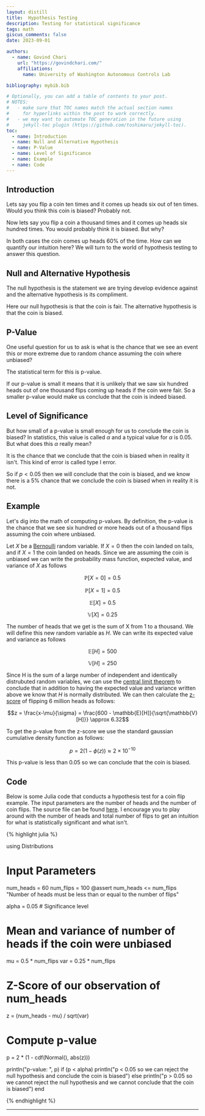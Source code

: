 ```yaml
---
layout: distill
title:  Hypothesis Testing
description: Testing for statistical significance
tags: math
giscus_comments: false
date: 2023-09-01

authors:
  - name: Govind Chari
    url: "https://govindchari.com/"
    affiliations:
      name: University of Washington Autonomous Controls Lab

bibliography: mybib.bib

# Optionally, you can add a table of contents to your post.
# NOTES:
#   - make sure that TOC names match the actual section names
#     for hyperlinks within the post to work correctly.
#   - we may want to automate TOC generation in the future using
#     jekyll-toc plugin (https://github.com/toshimaru/jekyll-toc).
toc:
  - name: Introduction
  - name: Null and Alternative Hypothesis
  - name: P-Value
  - name: Level of Significance
  - name: Example
  - name: Code
---
```


## Introduction
Lets say you flip a coin ten times and it comes up heads six out of ten times. Would you think this coin is biased? Probably not.

Now lets say you flip a coin a thousand times and it comes up heads six hundred times. You would probably think it is biased. But why? 

In both cases the coin comes up heads 60% of the time. How can we quantify our intuition here? We will turn to the world of hypothesis testing to answer this question.

## Null and Alternative Hypothesis

The null hypothesis is the statement we are trying develop evidence against and the alternative hypothesis is its compliment.

Here our null hypothesis is that the coin is fair. The alternative hypothesis is that the coin is biased.


## P-Value
One useful question for us to ask is what is the chance that we see an event this or more extreme due to random chance assuming the coin where unbiased?

The statistical term for this is p-value.

If our p-value is small it means that it is unlikely that we saw six hundred heads out of one thousand flips coming up heads if the coin were fair. So a smaller p-value would make us conclude that the coin is indeed biased.

## Level of Significance
But how small of a p-value is small enough for us to conclude the coin is biased? In statistics, this value is called $\alpha$ and a typical value for $\alpha$ is 0.05. But what does this $\alpha$ really mean? 

It is the chance that we conclude that the coin is biased when in reality it isn't. This kind of error is called type I error.

So if $p < 0.05$ then we will conclude that the coin is biased, and we know there is a 5% chance that we conclude the coin is biased when in reality it is not.

## Example
Let's dig into the math of computing p-values. By definition, the p-value is the chance that we see six hundred or more heads out of a thousand flips assuming the coin where unbiased.

Let $X$ be a [Bernoulli](https://en.wikipedia.org/wiki/Bernoulli_distribution) random variable. If $X=0$ then the coin landed on tails, and if $X=1$ the coin landed on heads. Since we are assuming the coin is unbiased we can write the probability mass function, expected value, and variance of $X$ as follows


$$\mathbb{P}[X=0] = 0.5$$

$$\mathbb{P}[X=1] = 0.5$$

$$\mathbb{E}[X] = 0.5$$

$$\mathbb{V}[X] = 0.25$$

The number of heads that we get is the sum of X from 1 to a thousand. We will define this new random variable as $H$. We can write its expected value and variance as follows

$$\mathbb{E}[H] = 500$$

$$\mathbb{V}[H] = 250$$

Since H is the sum of a large number of independent and identically distrubuted random variables, we can use the [central limit theorem](https://www.youtube.com/watch?v=zeJD6dqJ5lo&ab_channel=3Blue1Brown) to conclude that in addition to having the expected value and variance written above we know that $H$ is normally distributed. We can then calculate the [z-score](https://en.wikipedia.org/wiki/Standard_score) of flipping 6 million heads as follows:

$$z = \frac{x-\mu}{\sigma} = \frac{600 - \mathbb{E}[H]}{\sqrt{\mathbb{V}[H]}} \approx 6.32$$

To get the p-value from the z-score we use the standard gaussian cumulative density function as follows:

$$p = 2(1 - \phi(z)) \approx 2 \times 10^{-10}$$

This p-value is less than 0.05 so we can conclude that the coin is biased.

## Code
Below is some Julia code that conducts a hypothesis test for a coin flip example. The input parameters are the number of heads and the number of coin flips. The source file can be found [here](https://github.com/govindchari/blog-code/blob/main/statistics/hypothesis_testing.jl). I encourage you to play around with the number of heads and total number of flips to get an intuition for what is statistically significant and what isn't.

{% highlight julia %}

using Distributions

# Input Parameters
num_heads = 60
num_flips = 100
@assert num_heads <= num_flips "Number of heads must be less than or equal to the number of flips"

alpha = 0.05 # Significance level

# Mean and variance of number of heads if the coin were unbiased
mu = 0.5 * num_flips
var = 0.25 * num_flips

# Z-Score of our observation of num_heads
z = (num_heads - mu) / sqrt(var)

# Compute p-value
p = 2 * (1 - cdf(Normal(), abs(z)))

println("p-value: ", p)
if (p < alpha)
    println("p < 0.05 so we can reject the null hypothesis and conclude the coin is biased")
else
    println("p > 0.05 so we cannot reject the null hypothesis and we cannot conclude that the coin is biased")
end

{% endhighlight %}


***